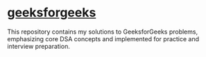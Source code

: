 # [geeksforgeeks](https://www.geeksforgeeks.org/explore?page=1&sortBy=submissions)
This repository contains my solutions to GeeksforGeeks problems, emphasizing core DSA concepts and implemented for practice and interview preparation.
